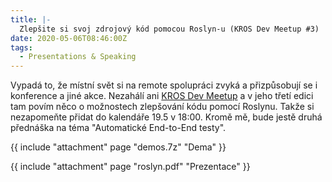 ```yaml
---
title: |-
  Zlepšite si svoj zdrojový kód pomocou Roslyn-u (KROS Dev Meetup ‎#3)
date: 2020-05-06T08:46:00Z
tags:
  - Presentations & Speaking
---
```

Vypadá to, že místní svět si na remote spolupráci zvyká a přizpůsobují se i konference a jiné akce. Nezahálí ani [KROS Dev Meetup][1] a v jeho třetí edici tam povím něco o možnostech zlepšování kódu pomocí Roslynu. Takže si nezapomeňte přidat do kalendáře 19.5 v 18:00. Kromě mě, bude jestě druhá přednáška na téma "Automatické End-to-End testy".

<!-- excerpt -->

{{ include "attachment" page "demos.7z" "Dema" }}

{{ include "attachment" page "roslyn.pdf" "Prezentace" }}

[1]: https://blog.burgyn.online/2020/05/05/kros-dev-meetup-3